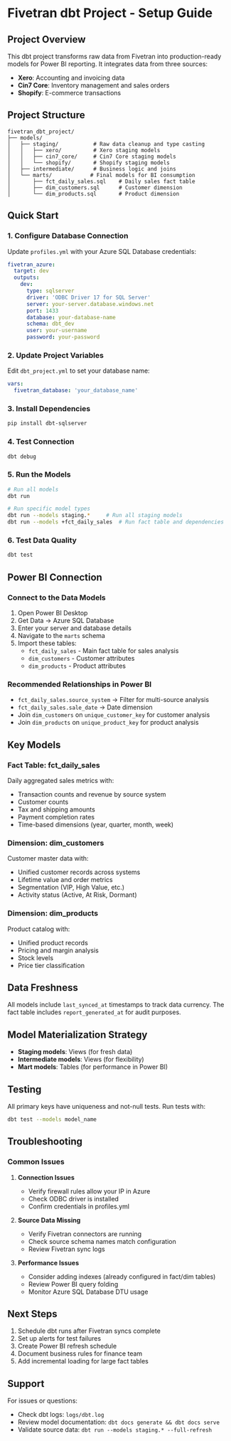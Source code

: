 # Fivetran dbt Project - Setup Guide

## Project Overview
This dbt project transforms raw data from Fivetran into production-ready models for Power BI reporting. It integrates data from three sources:
- **Xero**: Accounting and invoicing data
- **Cin7 Core**: Inventory management and sales orders
- **Shopify**: E-commerce transactions

## Project Structure

```
fivetran_dbt_project/
├── models/
│   ├── staging/           # Raw data cleanup and type casting
│   │   ├── xero/          # Xero staging models
│   │   ├── cin7_core/     # Cin7 Core staging models
│   │   └── shopify/       # Shopify staging models
│   ├── intermediate/      # Business logic and joins
│   └── marts/            # Final models for BI consumption
│       ├── fct_daily_sales.sql    # Daily sales fact table
│       ├── dim_customers.sql      # Customer dimension
│       └── dim_products.sql       # Product dimension
```

## Quick Start

### 1. Configure Database Connection
Update `profiles.yml` with your Azure SQL Database credentials:

```yaml
fivetran_azure:
  target: dev
  outputs:
    dev:
      type: sqlserver
      driver: 'ODBC Driver 17 for SQL Server'
      server: your-server.database.windows.net
      port: 1433
      database: your-database-name
      schema: dbt_dev
      user: your-username
      password: your-password
```

### 2. Update Project Variables
Edit `dbt_project.yml` to set your database name:

```yaml
vars:
  fivetran_database: 'your_database_name'
```

### 3. Install Dependencies
```bash
pip install dbt-sqlserver
```

### 4. Test Connection
```bash
dbt debug
```

### 5. Run the Models
```bash
# Run all models
dbt run

# Run specific model types
dbt run --models staging.*     # Run all staging models
dbt run --models +fct_daily_sales  # Run fact table and dependencies
```

### 6. Test Data Quality
```bash
dbt test
```

## Power BI Connection

### Connect to the Data Models
1. Open Power BI Desktop
2. Get Data → Azure SQL Database
3. Enter your server and database details
4. Navigate to the `marts` schema
5. Import these tables:
   - `fct_daily_sales` - Main fact table for sales analysis
   - `dim_customers` - Customer attributes
   - `dim_products` - Product attributes

### Recommended Relationships in Power BI
- `fct_daily_sales.source_system` → Filter for multi-source analysis
- `fct_daily_sales.sale_date` → Date dimension
- Join `dim_customers` on `unique_customer_key` for customer analysis
- Join `dim_products` on `unique_product_key` for product analysis

## Key Models

### Fact Table: fct_daily_sales
Daily aggregated sales metrics with:
- Transaction counts and revenue by source system
- Customer counts
- Tax and shipping amounts
- Payment completion rates
- Time-based dimensions (year, quarter, month, week)

### Dimension: dim_customers
Customer master data with:
- Unified customer records across systems
- Lifetime value and order metrics
- Segmentation (VIP, High Value, etc.)
- Activity status (Active, At Risk, Dormant)

### Dimension: dim_products
Product catalog with:
- Unified product records
- Pricing and margin analysis
- Stock levels
- Price tier classification

## Data Freshness
All models include `last_synced_at` timestamps to track data currency. The fact table includes `report_generated_at` for audit purposes.

## Model Materialization Strategy
- **Staging models**: Views (for fresh data)
- **Intermediate models**: Views (for flexibility)
- **Mart models**: Tables (for performance in Power BI)

## Testing
All primary keys have uniqueness and not-null tests. Run tests with:
```bash
dbt test --models model_name
```

## Troubleshooting

### Common Issues

1. **Connection Issues**
   - Verify firewall rules allow your IP in Azure
   - Check ODBC driver is installed
   - Confirm credentials in profiles.yml

2. **Source Data Missing**
   - Verify Fivetran connectors are running
   - Check source schema names match configuration
   - Review Fivetran sync logs

3. **Performance Issues**
   - Consider adding indexes (already configured in fact/dim tables)
   - Review Power BI query folding
   - Monitor Azure SQL Database DTU usage

## Next Steps
1. Schedule dbt runs after Fivetran syncs complete
2. Set up alerts for test failures
3. Create Power BI refresh schedule
4. Document business rules for finance team
5. Add incremental loading for large fact tables

## Support
For issues or questions:
- Check dbt logs: `logs/dbt.log`
- Review model documentation: `dbt docs generate && dbt docs serve`
- Validate source data: `dbt run --models staging.* --full-refresh`